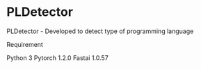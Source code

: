 # PLDetector
PLDetector - Developed to detect type of programming language

Requirement

Python 3
Pytorch 1.2.0
Fastai 1.0.57
